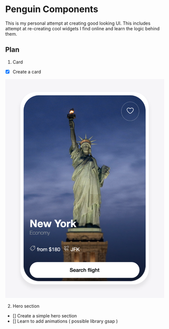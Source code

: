 # Penguin Components

This is my personal attempt at creating good looking UI. This includes attempt at re-creating cool widgets I find online and learn the logic behind them.


## Plan

1. Card
- [x] Create a card

![Flight card component](./screenshots/image.png)

2. Hero section 

- [] Create a simple hero section
- [] Learn to add animations ( possible library gsap )